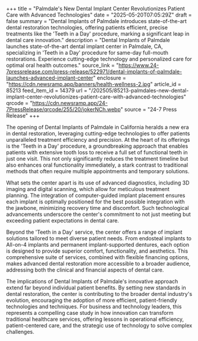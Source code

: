 +++
title = "Palmdale's New Dental Implant Center Revolutionizes Patient Care with Advanced Technologies"
date = "2025-05-20T07:05:29Z"
draft = false
summary = "Dental Implants of Palmdale introduces state-of-the-art dental restoration technologies, offering patients efficient, precise treatments like the 'Teeth in a Day' procedure, marking a significant leap in dental care innovation."
description = "Dental Implants of Palmdale launches state-of-the-art dental implant center in Palmdale, CA, specializing in 'Teeth in a Day' procedure for same-day full-mouth restorations. Experience cutting-edge technology and personalized care for optimal oral health outcomes."
source_link = "https://www.24-7pressrelease.com/press-release/522971/dental-implants-of-palmdale-launches-advanced-implant-center"
enclosure = "https://cdn.newsramp.app/banners/health-wellness-2.jpg"
article_id = 85213
feed_item_id = 14379
url = "/202505/85213-palmdales-new-dental-implant-center-revolutionizes-patient-care-with-advanced-technologies"
qrcode = "https://cdn.newsramp.app/24-7PressRelease/qrcode/255/20/jokerNCh.webp"
source = "24-7 Press Release"
+++

<p>The opening of Dental Implants of Palmdale in California heralds a new era in dental restoration, leveraging cutting-edge technologies to offer patients unparalleled treatment efficiency and precision. At the heart of its offerings is the 'Teeth in a Day' procedure, a groundbreaking approach that enables patients with extensive tooth loss to receive a full set of functional teeth in just one visit. This not only significantly reduces the treatment timeline but also enhances oral functionality immediately, a stark contrast to traditional methods that often require multiple appointments and temporary solutions.</p><p>What sets the center apart is its use of advanced diagnostics, including 3D imaging and digital scanning, which allow for meticulous treatment planning. The integration of computer-guided implant placement ensures each implant is optimally positioned for the best possible integration with the jawbone, minimizing recovery time and discomfort. Such technological advancements underscore the center's commitment to not just meeting but exceeding patient expectations in dental care.</p><p>Beyond the 'Teeth in a Day' service, the center offers a range of implant solutions tailored to meet diverse patient needs. From endosteal implants to All-on-4 implants and permanent implant-supported dentures, each option is designed to provide superior comfort, functionality, and aesthetics. This comprehensive suite of services, combined with flexible financing options, makes advanced dental restoration more accessible to a broader audience, addressing both the clinical and financial aspects of dental care.</p><p>The implications of Dental Implants of Palmdale's innovative approach extend far beyond individual patient benefits. By setting new standards in dental restoration, the center is contributing to the broader dental industry's evolution, encouraging the adoption of more efficient, patient-friendly technologies and techniques. For business and technology leaders, this represents a compelling case study in how innovation can transform traditional healthcare services, offering lessons in operational efficiency, patient-centered care, and the strategic use of technology to solve complex challenges.</p>